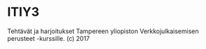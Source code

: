 # ITIY3
Tehtävät ja harjoitukset Tampereen yliopiston Verkkojulkaisemisen perusteet -kurssille. (c) 2017
